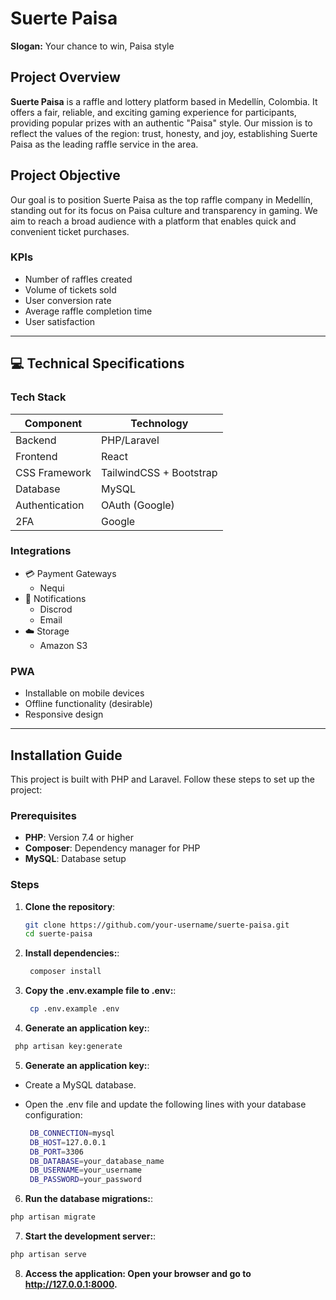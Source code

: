 # Suerte Paisa

**Slogan:** Your chance to win, Paisa style

## Project Overview
**Suerte Paisa** is a raffle and lottery platform based in Medellín, Colombia. It offers a fair, reliable, and exciting gaming experience for participants, providing popular prizes with an authentic "Paisa" style. Our mission is to reflect the values of the region: trust, honesty, and joy, establishing Suerte Paisa as the leading raffle service in the area.

## Project Objective
Our goal is to position Suerte Paisa as the top raffle company in Medellín, standing out for its focus on Paisa culture and transparency in gaming. We aim to reach a broad audience with a platform that enables quick and convenient ticket purchases.

### KPIs

- Number of raffles created
- Volume of tickets sold
- User conversion rate
- Average raffle completion time
- User satisfaction

---

## 💻 Technical Specifications

### Tech Stack

| Component       | Technology            |
|-----------------|-----------------------|
| Backend         | PHP/Laravel           |
| Frontend        | React   
| CSS Framework   | TailwindCSS + Bootstrap          |
| Database        | MySQL                 |
| Authentication  | OAuth (Google) |
| 2FA             | Google                 |

### Integrations

- 💳 Payment Gateways
    - Nequi
- 📨 Notifications
    - Discrod
    - Email
- ☁️ Storage
    - Amazon S3

### PWA

- Installable on mobile devices
- Offline functionality (desirable)
- Responsive design

---

## Installation Guide

This project is built with PHP and Laravel. Follow these steps to set up the project:

### Prerequisites
- **PHP**: Version 7.4 or higher
- **Composer**: Dependency manager for PHP
- **MySQL**: Database setup

### Steps

1. **Clone the repository**:
   ```bash
   git clone https://github.com/your-username/suerte-paisa.git
   cd suerte-paisa
   ```

2. **Install dependencies:**:
   ```bash
    composer install
   ```

   
3. **Copy the .env.example file to .env:**:
   ```bash
    cp .env.example .env
   ```

 4. **Generate an application key:**:
   ```bash
    php artisan key:generate
   ```

 5. **Generate an application key:**:

- Create a MySQL database.
- Open the .env file and update the following lines with your database configuration:
 
   ```bash
    DB_CONNECTION=mysql
    DB_HOST=127.0.0.1
    DB_PORT=3306
    DB_DATABASE=your_database_name
    DB_USERNAME=your_username
    DB_PASSWORD=your_password
   ```

6. **Run the database migrations:**:
```bash
php artisan migrate
```


7. **Start the development server:**:
```bash
php artisan serve
```

8. **Access the application: Open your browser and go to http://127.0.0.1:8000.**